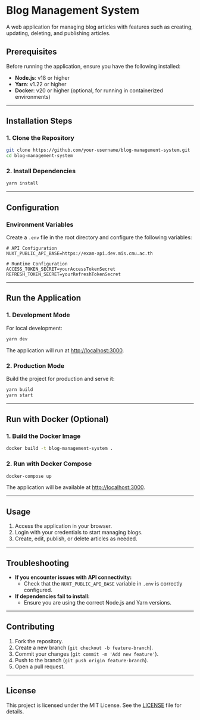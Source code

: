 # **Blog Management System**

A web application for managing blog articles with features such as creating, updating, deleting, and publishing articles.

## **Prerequisites**

Before running the application, ensure you have the following installed:

- **Node.js**: v18 or higher
- **Yarn**: v1.22 or higher
- **Docker**: v20 or higher (optional, for running in containerized environments)

---

## **Installation Steps**

### **1. Clone the Repository**

```bash
git clone https://github.com/your-username/blog-management-system.git
cd blog-management-system
```

### **2. Install Dependencies**

```bash
yarn install
```

---

## **Configuration**

### **Environment Variables**

Create a `.env` file in the root directory and configure the following variables:

```env
# API Configuration
NUXT_PUBLIC_API_BASE=https://exam-api.dev.mis.cmu.ac.th

# Runtime Configuration
ACCESS_TOKEN_SECRET=yourAccessTokenSecret
REFRESH_TOKEN_SECRET=yourRefreshTokenSecret
```

---

## **Run the Application**

### **1. Development Mode**

For local development:

```bash
yarn dev
```

The application will run at [http://localhost:3000](http://localhost:3000).

### **2. Production Mode**

Build the project for production and serve it:

```bash
yarn build
yarn start
```

---

## **Run with Docker (Optional)**

### **1. Build the Docker Image**

```bash
docker build -t blog-management-system .
```

### **2. Run with Docker Compose**

```bash
docker-compose up
```

The application will be available at [http://localhost:3000](http://localhost:3000).

---

## **Usage**

1. Access the application in your browser.
2. Login with your credentials to start managing blogs.
3. Create, edit, publish, or delete articles as needed.

---

## **Troubleshooting**

- **If you encounter issues with API connectivity:**
  - Check that the `NUXT_PUBLIC_API_BASE` variable in `.env` is correctly configured.
- **If dependencies fail to install:**
  - Ensure you are using the correct Node.js and Yarn versions.

---

## **Contributing**

1. Fork the repository.
2. Create a new branch (`git checkout -b feature-branch`).
3. Commit your changes (`git commit -m 'Add new feature'`).
4. Push to the branch (`git push origin feature-branch`).
5. Open a pull request.

---

## **License**

This project is licensed under the MIT License. See the [LICENSE](LICENSE) file for details.
